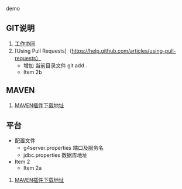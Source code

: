 demo

## GIT说明
1. [工作协同](http://www.worldhello.net/gotgithub/04-work-with-others/010-fork-and-pull.html)
2. [Using Pull Requests]（https://help.github.com/articles/using-pull-requests）
   * 增加 当前目录文件 git add .
   * Item 2b

## MAVEN
1. [MAVEN插件下载地址](http://repo1.maven.org/maven2/org/apache/maven/plugins/maven-surefire-plugin/2.7.1/)

## 平台
* 配置文件
  * g4server.properties   	端口及服务名
  * jdbc.properties			数据库地址
* Item 2
  * Item 2a

1. [MAVEN插件下载地址](http://repo1.maven.org/maven2/org/apache/maven/plugins/maven-surefire-plugin/2.7.1/)
